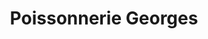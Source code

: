 ---
title: "Poissonnerie Georges"
url: /franconville-la-garenne/poissonnerie-georges/
shop: fruits de mer
---